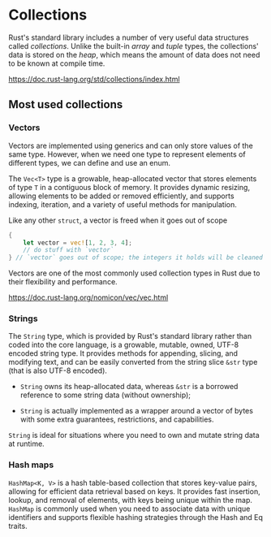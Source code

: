 # Collections

Rust's standard library includes a number of very useful data structures called *collections*.
Unlike the built-in *array* and *tuple* types, the collections' data is stored on the *heap*, 
which means the amount of data does not need to be known at compile time.

https://doc.rust-lang.org/std/collections/index.html

## Most used collections

### Vectors

Vectors are implemented using generics and can only store values of the same type.
However, when we need one type to represent elements of different types, we can define and use an enum.

The `Vec<T>` type is a growable, heap-allocated vector 
that stores elements of type `T` in a contiguous block of memory.
It provides dynamic resizing, allowing elements to be added or removed efficiently, 
and supports indexing, iteration, and a variety of useful methods for manipulation.

Like any other `struct`, a vector is freed when it goes out of scope
```rust
{
    let vector = vec![1, 2, 3, 4];
    // do stuff with `vector`
} // `vector` goes out of scope; the integers it holds will be cleaned up
```

Vectors are one of the most commonly used collection types in Rust due to their flexibility and performance.

https://doc.rust-lang.org/nomicon/vec/vec.html

### Strings

The `String` type, which is provided by Rust's standard library rather than coded into the core language, 
is a growable, mutable, owned, UTF-8 encoded string type.
It provides methods for appending, slicing, and modifying text, 
and can be easily converted from the string slice `&str` type (that is also UTF-8 encoded).

- `String` owns its heap-allocated data, 
whereas `&str` is a borrowed reference to some string data (without ownership);

- `String` is actually implemented as a wrapper around a vector of bytes 
with some extra guarantees, restrictions, and capabilities.

`String` is ideal for situations where you need to own and mutate string data at runtime.

### Hash maps

`HashMap<K, V>` is a hash table-based collection that stores key-value pairs, 
allowing for efficient data retrieval based on keys. 
It provides fast insertion, lookup, and removal of elements, with keys being unique within the map. 
`HashMap` is commonly used when you need to associate data with unique identifiers 
and supports flexible hashing strategies through the Hash and Eq traits.
